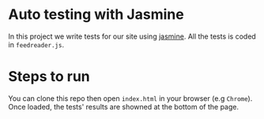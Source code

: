 # Auto testing with Jasmine

In this project we write tests for our site using [jasmine](https://jasmine.github.io/). All the tests is coded in `feedreader.js`. 

# Steps to run

You can clone this repo then open `index.html` in your browser (e.g `Chrome`). Once loaded, the tests' results are showned at the bottom of the page.